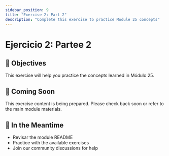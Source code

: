 ```yaml
---
sidebar_position: 9
title: "Exercise 2: Part 2"
description: "Complete this exercise to practice Module 25 concepts"
---
```


# Ejercicio 2: Partee 2

## 🎯 Objectives

This exercise will help you practice the concepts learned in Módulo 25.

## 📝 Coming Soon

This exercise content is being prepared. Please check back soon or refer to the main module materials.

## 🚀 In the Meantime

- Revisar the module README
- Practice with the available exercises
- Join our community discussions for help
